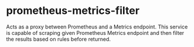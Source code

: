 # prometheus-metrics-filter
Acts as a proxy between Prometheus and a Metrics endpoint. This service is capable of scraping given Prometheus Metrics endpoint and then filter the results based on rules before returned.
